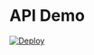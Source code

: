 API Demo
========

[![Deploy](https://www.herokucdn.com/deploy/button.png)](https://heroku.com/deploy?template=https://github.com/niklasrichardson/demo_api_v2)